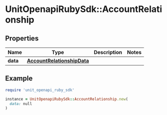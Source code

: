 # UnitOpenapiRubySdk::AccountRelationship

## Properties

| Name | Type | Description | Notes |
| ---- | ---- | ----------- | ----- |
| **data** | [**AccountRelationshipData**](AccountRelationshipData.md) |  |  |

## Example

```ruby
require 'unit_openapi_ruby_sdk'

instance = UnitOpenapiRubySdk::AccountRelationship.new(
  data: null
)
```

